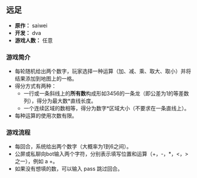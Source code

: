 ## 远足

- **原作：** saiwei
- **开发：** dva
- **游戏人数：** 任意

### 游戏简介
- 每轮随机给出两个数字，玩家选择一种运算（加、减、乘、取大、取小）并将结果添加到地图上的一格。
- 得分方式有两种：
  - 一行或一条斜线上的**所有数**构成形如3456的一条龙（即公差为1的等差数列），得分为最大数*直线长度。
  - 一个连续区域的数相等，得分为数字*区域大小（不要求在一条直线上）。
- 每种运算的使用次数有限。

### 游戏流程
- 每回合，系统给出两个数字（大概率为1到6之间）。
- 公屏或私聊向bot输入两个字符，分别表示填写位置和运算（+，-，*，<，> 之一），例如 a +。
- 如果没有想填的数，可以输入 pass 跳过回合。
